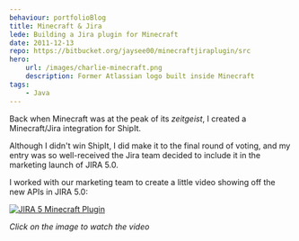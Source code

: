 ```yaml
---
behaviour: portfolioBlog
title: Minecraft & Jira 
lede: Building a Jira plugin for Minecraft
date: 2011-12-13
repo: https://bitbucket.org/jaysee00/minecraftjiraplugin/src
hero:
    url: /images/charlie-minecraft.png
    description: Former Atlassian logo built inside Minecraft
tags:
    - Java
---    
```

Back when Minecraft was at the peak of its *zeitgeist*, I created a Minecraft/Jira integration for ShipIt. 

Although I didn't win ShipIt, I did make it to the final round of voting, and my entry was so well-received the Jira team decided to include it in the marketing launch of JIRA 5.0. 

I worked with our marketing team to create a little video showing off the new APIs in JIRA 5.0:

[![JIRA 5 Minecraft Plugin](https://img.youtube.com/vi/hMRmOIGaFnw/0.jpg)](https://www.youtube.com/watch?v=hMRmOIGaFnw)

*Click on the image to watch the video*

